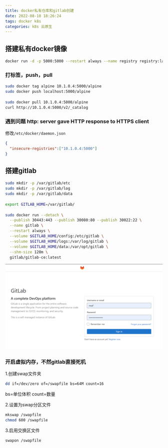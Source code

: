 ```yaml
---
title: docker私有仓库和gitlab创建
date: 2022-08-18 18:26:24
tags: docker k8s
categories: k8s 云原生
---
```


## 搭建私有docker镜像
```bash
docker run -d -p 5000:5000 --restart always --name registry registry:latest
```
### 打标签，push，pull
```bash
sudo docker tag alpine 10.1.0.4:5000/alpine
sudo docker push localhost:5000/alpine

sudo docker pull 10.1.0.4:5000/alpine
curl http://10.1.0.4:5000/v2/_catalog
```

### 遇到问题 http: server gave HTTP response to HTTPS client
修改`/etc/docker/daemon.json` 
```json
{
  "insecure-registries":["10.1.0.4:5000"]
}
```

## 搭建gitlab
```bash
sudo mkdir -p /var/gitlab/etc
sudo mkdir -p /var/gitlab/log
sudo mkdir -p /var/gitlab/data

export GITLAB_HOME=/var/gitlab/

sudo docker run --detach \
  --publish 30443:443 --publish 30080:80 --publish 30022:22 \
  --name gitlab \
  --restart always \
  --volume $GITLAB_HOME/config:/etc/gitlab \
  --volume $GITLAB_HOME/logs:/var/log/gitlab \
  --volume $GITLAB_HOME/data:/var/opt/gitlab \
  --shm-size 128m \
  gitlab/gitlab-ce:latest
```
![](docker私有仓库和gitlab创建/2022-08-18-18-31-43.png)

### 开启虚拟内存，不然gitlab直接死机
1.创建swap文件夹
```bash
dd if=/dev/zero of=/swapfile bs=64M count=16
```
bs=单位体积 count=数量

2.设置为swap分区文件
```bash
mkswap /swapfile
chmod 600 /swapfile
```

3.启用交换区文件
```bash
swapon /swapfile
```